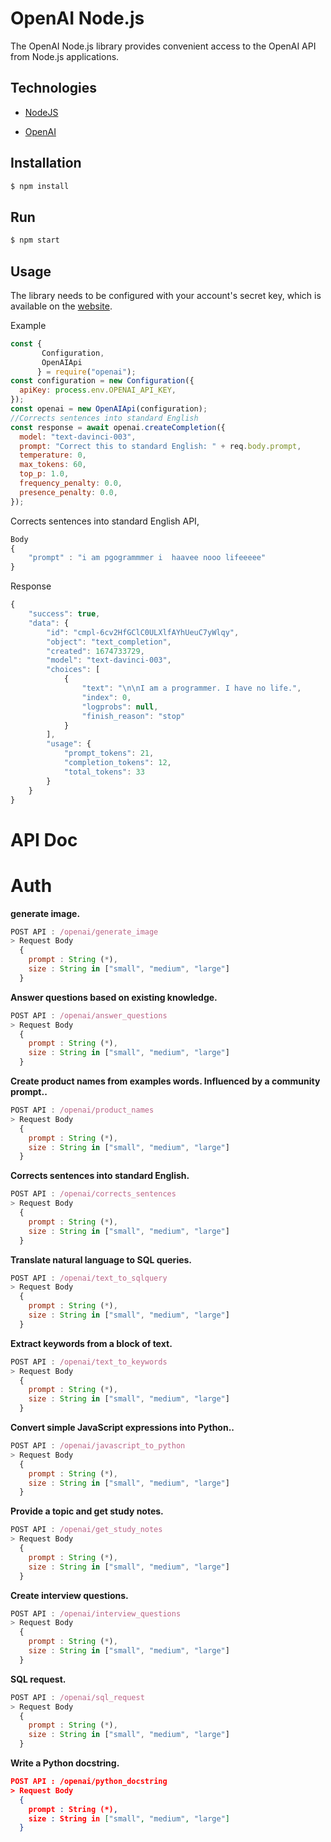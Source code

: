 # OpenAI Node.js

The OpenAI Node.js library provides convenient access to the OpenAI API from Node.js applications.

## Technologies

-  [NodeJS](https://nodejs.org/en/)

-  [OpenAI](https://beta.openai.com/examples)


## Installation

```bash
$ npm install
```
## Run

```bash
$ npm start
```

## Usage

The library needs to be configured with your account's secret key, which is available on the [website](https://beta.openai.com/account/api-keys).

Example
```javascript
const {
       Configuration,
       OpenAIApi
      } = require("openai");
const configuration = new Configuration({
  apiKey: process.env.OPENAI_API_KEY,
});
const openai = new OpenAIApi(configuration);
//Corrects sentences into standard English
const response = await openai.createCompletion({
  model: "text-davinci-003",
  prompt: "Correct this to standard English: " + req.body.prompt,
  temperature: 0,
  max_tokens: 60,
  top_p: 1.0,
  frequency_penalty: 0.0,
  presence_penalty: 0.0,
});
```

Corrects sentences into standard English API,

```javascript
Body
{
    "prompt" : "i am pgogrammmer i  haavee nooo lifeeeee"
}
```
Response
```javascript
{
    "success": true,
    "data": {
        "id": "cmpl-6cv2HfGClC0ULXlfAYhUeuC7yWlqy",
        "object": "text_completion",
        "created": 1674733729,
        "model": "text-davinci-003",
        "choices": [
            {
                "text": "\n\nI am a programmer. I have no life.",
                "index": 0,
                "logprobs": null,
                "finish_reason": "stop"
            }
        ],
        "usage": {
            "prompt_tokens": 21,
            "completion_tokens": 12,
            "total_tokens": 33
        }
    }
}
```

# API Doc
# Auth

**generate image.**
```javascript
POST API : /openai/generate_image
> Request Body
  {
    prompt : String (*),
    size : String in ["small", "medium", "large"]
  }
```

**Answer questions based on existing knowledge.**
```javascript
POST API : /openai/answer_questions
> Request Body
  {
    prompt : String (*),
    size : String in ["small", "medium", "large"]
  }
```

**Create product names from examples words. Influenced by a community prompt..**
```javascript
POST API : /openai/product_names
> Request Body
  {
    prompt : String (*),
    size : String in ["small", "medium", "large"]
  }
```

**Corrects sentences into standard English.**
```javascript
POST API : /openai/corrects_sentences
> Request Body
  {
    prompt : String (*),
    size : String in ["small", "medium", "large"]
  }
```

**Translate natural language to SQL queries.**
```javascript
POST API : /openai/text_to_sqlquery
> Request Body
  {
    prompt : String (*),
    size : String in ["small", "medium", "large"]
  }
```

**Extract keywords from a block of text.**
```javascript
POST API : /openai/text_to_keywords
> Request Body
  {
    prompt : String (*),
    size : String in ["small", "medium", "large"]
  }
```

**Convert simple JavaScript expressions into Python..**
```javascript
POST API : /openai/javascript_to_python
> Request Body
  {
    prompt : String (*),
    size : String in ["small", "medium", "large"]
  }
```

**Provide a topic and get study notes.**
```javascript
POST API : /openai/get_study_notes
> Request Body
  {
    prompt : String (*),
    size : String in ["small", "medium", "large"]
  }
```

**Create interview questions.**
```javascript
POST API : /openai/interview_questions
> Request Body
  {
    prompt : String (*),
    size : String in ["small", "medium", "large"]
  }
```

**SQL request.**
```javascript
POST API : /openai/sql_request
> Request Body
  {
    prompt : String (*),
    size : String in ["small", "medium", "large"]
  }
```

**Write a Python docstring.**
```json
POST API : /openai/python_docstring
> Request Body
  {
    prompt : String (*),
    size : String in ["small", "medium", "large"]
  }
```
